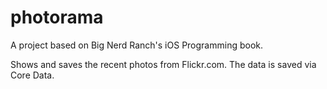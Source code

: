 # photorama

A project based on Big Nerd Ranch's iOS Programming book.

Shows and saves the recent photos from Flickr.com. The data is saved via Core Data.
